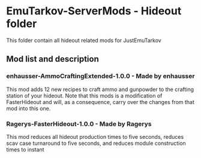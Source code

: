 # EmuTarkov-ServerMods - Hideout folder
This folder contain all hideout related mods for JustEmuTarkov
## Mod list and description

### enhausser-AmmoCraftingExtended-1.0.0 - Made by enhausser
This mod adds 12 new recipes to craft ammo and gunpowder to the crafting station of your hideout. Note that this mods is a modification of FasterHideout and will, as a consequence, carry over the changes from that mod into this one.

### Ragerys-FasterHideout-1.0.0 - Made by Ragerys
This mod reduces all hideout production times to five seconds, reduces scav case turnaround to five seconds, and reduces module construction times to instant
